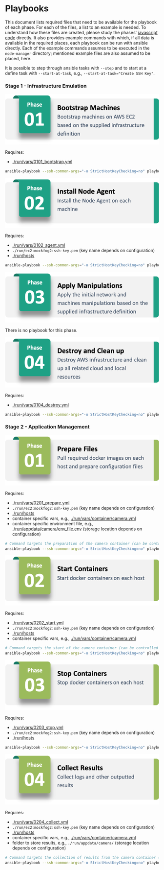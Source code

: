 # Playbooks

This document lists required files that need to be available for the playbook of each phase.
For each of the files, a list to an example is needed. To understand how these files are created, please study the phases' [javascript code](../lib/stages/) directly.
It also provides example commands with which, if all data is available in the required places, each playbook can be run with ansible directly.
Each of the example commands assumes to be executed in the `node-manager` directory; mentioned example files are also assumed to be placed, here.

It is possible to step through ansible tasks with `--step` and to start at a define task with `--start-at-task`, e.g., `--start-at-task="Create SSH Key"`.

### Stage 1 - Infrastructure Emulation

![](../../misc/Stage1-01_Bootstrap.png)

Requires:
- [./run/vars/0101_bootstrap.yml](../run-example/vars/0101_bootstrap.yml)

```bash
ansible-playbook --ssh-common-args="-o StrictHostKeyChecking=no" playbooks/0101_bootstrap.yml --extra-vars="@run/vars/0101_bootstrap.yml"
```

![](../../misc/Stage1-02_Agent.png)

Requires:
- [./run/vars/0102_agent.yml](../run-example/vars/0102_agent.yml)
- `./run/ec2:mockfog2:ssh-key.pem` (key name depends on configuration)
- [./run/hosts](../run-example/config/hosts)

```bash
ansible-playbook --ssh-common-args="-o StrictHostKeyChecking=no" playbooks/0102_agent.yml -i "run/hosts" --key-file="run/ec2:mockfog2:ssh-key.pem" --extra-vars="@run/vars/0102_agent.yml"
```

![](../../misc/Stage1-03_Manipulate.png)

There is no playbook for this phase.

![](../../misc/Stage1-04_Destroy.png)

Requires:
- [./run/vars/0104_destroy.yml](../run-example/vars/0104_destroy.yml)

```bash
ansible-playbook --ssh-common-args="-o StrictHostKeyChecking=no" playbooks/0104_destroy.yml --extra-vars="@run/vars/0104_destroy.yml"
```

### Stage 2 - Application Management

![](../../misc/Stage2-01_Prepare.png)

Requires:
- [./run/vars/0201_prepare.yml](../run-example/vars/0201_prepare.yml)
- `./run/ec2:mockfog2:ssh-key.pem` (key name depends on configuration)
- [./run/hosts](../run-example/config/hosts)
- container specific vars, e.g., [./run/vars/container/camera.yml](../run-example/vars/container/camera.yml)
- container specific environment file, e.g., [./run/appdata/camera/env_file.env](./run-example/appdata/camera/env_file.env) (storage location depends on configuration)

```bash
# Command targets the preparation of the camera container (can be controlled through --limit option)
ansible-playbook --ssh-common-args="-o StrictHostKeyChecking=no" playbooks/0201_prepare.yml -i "run/hosts" --key-file="run/ec2:mockfog2:ssh-key.pem" --extra-vars="@run/vars/0201_prepare.yml" --extra-vars="@run/vars/container/camera.yml" --limit="camera"
```

![](../../misc/Stage2-02_Start.png)

Requires:
- [./run/vars/0202_start.yml](../run-example/vars/0202_start.yml)
- `./run/ec2:mockfog2:ssh-key.pem` (key name depends on configuration)
- [./run/hosts](../run-example/config/hosts)
- container specific vars, e.g., [./run/vars/container/camera.yml](../run-example/vars/container/camera.yml)

```bash
# Command targets the start of the camera container (can be controlled through --limit option)
ansible-playbook --ssh-common-args="-o StrictHostKeyChecking=no" playbooks/0202_start.yml -i "run/hosts" --key-file="run/ec2:mockfog2:ssh-key.pem" --extra-vars="@run/vars/0202_start.yml" --extra-vars="@run/vars/container/camera.yml" --limit="camera"
```

![](../../misc/Stage2-03_Stop.png)

Requires:
- [./run/vars/0203_stop.yml](../run-example/vars/0203_stop.yml)
- `./run/ec2:mockfog2:ssh-key.pem` (key name depends on configuration)
- [./run/hosts](../run-example/config/hosts)

```bash
ansible-playbook --ssh-common-args="-o StrictHostKeyChecking=no" playbooks/0203_stop.yml -i "run/hosts" --key-file="run/ec2:mockfog2:ssh-key.pem" --extra-vars="@run/vars/0203_stop.yml"
```

![](../../misc/Stage2-04_Collect.png)

Requires:
- [./run/vars/0204_collect.yml](../run-example/vars/0204_collect.yml)
- `./run/ec2:mockfog2:ssh-key.pem` (key name depends on configuration)
- [./run/hosts](../run-example/config/hosts)
- container specific vars, e.g., [./run/vars/container/camera.yml](../run-example/vars/container/camera.yml)
- folder to store results, e.g., `./run/appdata/camera/` (storage location depends on configuration)

```bash
# Command targets the collection of results from the camera container (can be controlled through --limit option)
ansible-playbook --ssh-common-args="-o StrictHostKeyChecking=no" playbooks/0204_collect.yml -i "run/hosts" --key-file="run/ec2:mockfog2:ssh-key.pem" --extra-vars="@run/vars/0204_collect.yml" --extra-vars="@run/vars/container/camera.yml" --limit="camera"
```
